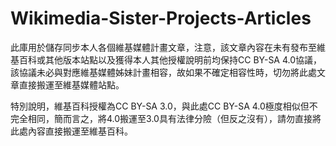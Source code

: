 # Wikimedia-Sister-Projects-Articles
此庫用於儲存同步本人各個維基媒體計畫文章，注意，該文章內容在未有發布至維基百科或其他版本站點以及獲得本人其他授權說明前均保持CC BY-SA 4.0協議，該協議未必與對應維基媒體姊妹計畫相容，故如果不確定相容性時，切勿將此處文章直接搬運至維基媒體站點。

特別說明，維基百科授權為CC BY-SA 3.0，與此處CC BY-SA 4.0極度相似但不完全相同，簡而言之，將4.0搬運至3.0具有法律分險（但反之沒有），請勿直接將此處內容直接搬運至維基百科。
